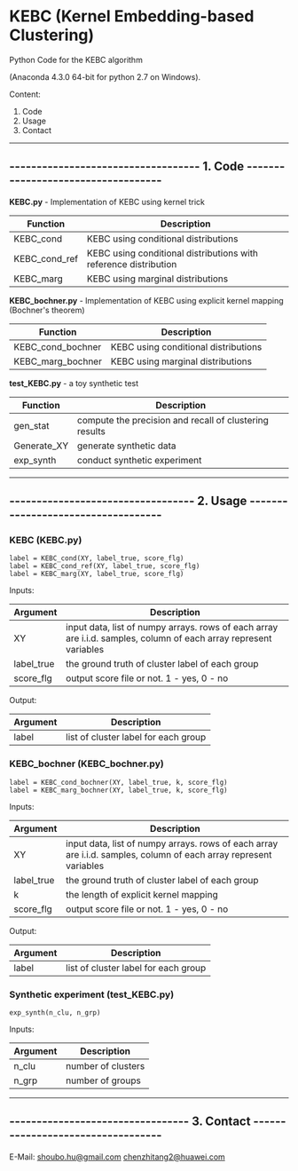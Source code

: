 # KEBC (Kernel Embedding-based Clustering)

Python Code for the KEBC algorithm


(Anaconda 4.3.0 64-bit for python 2.7 on Windows).

Content:

1. Code
2. Usage
3. Contact


-------------------------------------------------------------------------------
----------------------------------- 1. Code -----------------------------------
-------------------------------------------------------------------------------



**KEBC.py**  - Implementation of KEBC using kernel trick

| Function  | Description  |
|---|---|
|KEBC_cond | KEBC using conditional distributions|
|KEBC_cond_ref |  KEBC using conditional distributions with reference distribution|
|KEBC_marg | KEBC using marginal distributions|

**KEBC_bochner.py**  - Implementation of KEBC using explicit kernel mapping (Bochner's theorem)

| Function  | Description  |
|---|---|
|KEBC_cond_bochner | KEBC using conditional distributions|
|KEBC_marg_bochner | KEBC using marginal distributions|

**test_KEBC.py**  - a toy synthetic test

| Function  | Description  |
|---|---|
|gen_stat | compute the precision and recall of clustering results|
|Generate_XY  |  generate synthetic data|
|exp_synth | conduct synthetic experiment|

-------------------------------------------------------------------------------
---------------------------------- 2. Usage -----------------------------------
-------------------------------------------------------------------------------

### KEBC (KEBC.py)

~~~~
label = KEBC_cond(XY, label_true, score_flg)
label = KEBC_cond_ref(XY, label_true, score_flg)
label = KEBC_marg(XY, label_true, score_flg)
~~~~

Inputs:

| Argument  | Description  |
|---|---|
|XY | input data, list of numpy arrays. rows of each array are i.i.d. samples, column of each array represent variables|
|label_true |  the ground truth of cluster label of each group|
|score_flg | output score file or not. 1 - yes, 0 - no|

Output:

| Argument  | Description  |
|---|---|
|label   |    list of cluster label for each group|

### KEBC_bochner (KEBC_bochner.py)

~~~~
label = KEBC_cond_bochner(XY, label_true, k, score_flg)
label = KEBC_marg_bochner(XY, label_true, k, score_flg)
~~~~

Inputs:

| Argument  | Description  |
|---|---|
|XY | input data, list of numpy arrays. rows of each array are i.i.d. samples, column of each array represent variables|
|label_true |  the ground truth of cluster label of each group|
|k |  the length of explicit kernel mapping|
|score_flg | output score file or not. 1 - yes, 0 - no|

Output:

| Argument  | Description  |
|---|---|
|label   |    list of cluster label for each group|

### Synthetic experiment (test_KEBC.py)

~~~~
exp_synth(n_clu, n_grp)
~~~~

Inputs:

| Argument  | Description  |
|---|---|
|n_clu |    number of clusters|
|n_grp |    number of groups|


-------------------------------------------------------------------------------
--------------------------------- 3. Contact ----------------------------------
-------------------------------------------------------------------------------

E-Mail: 
shoubo.hu@gmail.com
chenzhitang2@huawei.com
